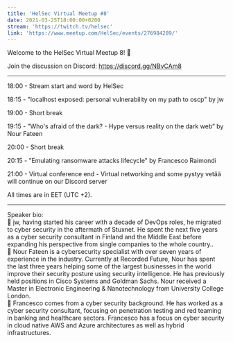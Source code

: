 ```yaml
---
title: 'HelSec Virtual Meetup #8'
date: 2021-03-25T18:00:00+0200
stream: 'https://twitch.tv/helsec'
link: 'https://www.meetup.com/HelSec/events/276984289/'
---
```


Welcome to the HelSec Virtual Meetup 8! 🤗

 Join the discussion on Discord: <https://discord.gg/NBvCAm8>

 -------------------------------------------------------------

 18:00 - Stream start and word by HelSec

 18:15 - "localhost exposed: personal vulnerability on my path to oscp" by jw

 19:00 - Short break

 19:15 - ”Who's afraid of the dark? - Hype versus reality on the dark web” by Nour Fateen

 20:00 - Short break

 20:15 - ”Emulating ransomware attacks lifecycle" by Francesco Raimondi

 21:00 - Virtual conference end - Virtual networking and some pystyy vetää will continue on our Discord server

 All times are in EET (UTC +2).

 -------------------------------------------------------------

 Speaker bio:  
🔹 jw, having started his career with a decade of DevOps roles, he migrated to cyber security in the aftermath of Stuxnet. He spent the next five years as a cyber security consultant in Finland and the Middle East before expanding his perspective from single companies to the whole country..  
🔹 Nour Fateen is a cybersecurity specialist with over seven years of experience in the industry. Currently at Recorded Future, Nour has spent the last three years helping some of the largest businesses in the world improve their security posture using security intelligence. He has previously held positions in Cisco Systems and Goldman Sachs. Nour received a Master in Electronic Engineering & Nanotechnology from University College London.  
🔹 Francesco comes from a cyber security background. He has worked as a cyber security consultant, focusing on penetration testing and red teaming in banking and healthcare sectors. Francesco has a focus on cyber security in cloud native AWS and Azure architectures as well as hybrid infrastructures.

 